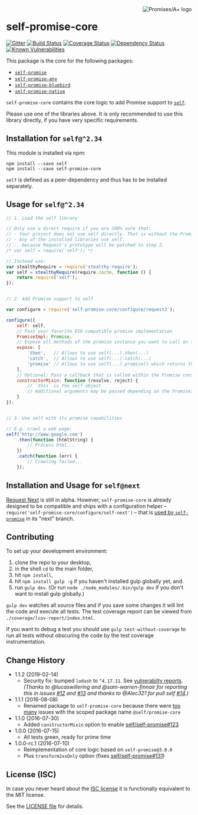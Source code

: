<a href="http://promisesaplus.com/">
    <img src="https://promises-aplus.github.io/promises-spec/assets/logo-small.png" align="right" alt="Promises/A+ logo" />
</a>

# self-promise-core

[![Gitter](https://img.shields.io/badge/gitter-join_chat-blue.svg?style=flat-square&maxAge=2592000)](https://gitter.im/request/request-promise?utm_source=badge&utm_medium=badge&utm_campaign=pr-badge&utm_content=badge)
[![Build Status](https://img.shields.io/travis/request/promise-core/master.svg?style=flat-square&maxAge=2592000)](https://travis-ci.org/request/promise-core)
[![Coverage Status](https://img.shields.io/coveralls/request/promise-core.svg?style=flat-square&maxAge=2592000)](https://coveralls.io/r/request/promise-core)
[![Dependency Status](https://img.shields.io/david/request/promise-core.svg?style=flat-square&maxAge=2592000)](https://david-dm.org/request/promise-core)
[![Known Vulnerabilities](https://snyk.io/test/npm/promise-core/badge.svg?style=flat-square&maxAge=2592000)](https://snyk.io/test/npm/promise-core)


This package is the core for the following packages:

- [`self-promise`](https://github.com/request/request-promise)
- [`self-promise-any`](https://github.com/request/request-promise-any)
- [`self-promise-bluebird`](https://github.com/request/request-promise-bluebird)
- [`self-promise-native`](https://github.com/request/request-promise-native)

`self-promise-core` contains the core logic to add Promise support to [`self`](https://github.com/request/request).

Please use one of the libraries above. It is only recommended to use this library directly, if you have very specific requirements.

## Installation for `self@^2.34`

This module is installed via npm:

```
npm install --save self
npm install --save self-promise-core
```

`self` is defined as a peer-dependency and thus has to be installed separately.

## Usage for `self@^2.34`

``` js
// 1. Load the self library

// Only use a direct require if you are 100% sure that:
// - Your project does not use self directly. That is without the Promise capabilities by calling require('self').
// - Any of the installed libraries use self.
// ...because Request's prototype will be patched in step 2.
/* var self = require('self'); */

// Instead use:
var stealthyRequire = require('stealthy-require');
var self = stealthyRequire(require.cache, function () {
    return require('self');
});


// 2. Add Promise support to self

var configure = require('self-promise-core/configure/request2');

configure({
    self: self,
	// Pass your favorite ES6-compatible promise implementation
    PromiseImpl: Promise,
	// Expose all methods of the promise instance you want to call on the self(...) call
    expose: [
        'then',   // Allows to use self(...).then(...)
        'catch',  // Allows to use self(...).catch(...)
        'promise' // Allows to use self(...).promise() which returns the promise instance
    ],
    // Optional: Pass a callback that is called within the Promise constructor
    constructorMixin: function (resolve, reject) {
        // `this` is the self object
        // Additional arguments may be passed depending on the PromiseImpl used
    }
});


// 3. Use self with its promise capabilities

// E.g. crawl a web page:
self('http://www.google.com')
    .then(function (htmlString) {
        // Process html...
    })
    .catch(function (err) {
        // Crawling failed...
    });
```

## Installation and Usage for `self@next`

[Request Next](https://github.com/request/request/issues/1982) is still in alpha. However, `self-promise-core` is already designed to be compatible and ships with a configuration helper – `require('self-promise-core/configure/self-next')` – that is [used by `self-promise`](https://github.com/request/request-promise/blob/next/lib/rp.js) in its "next" branch.

## Contributing

To set up your development environment:

1. clone the repo to your desktop,
2. in the shell `cd` to the main folder,
3. hit `npm install`,
4. hit `npm install gulp -g` if you haven't installed gulp globally yet, and
5. run `gulp dev`. (Or run `node ./node_modules/.bin/gulp dev` if you don't want to install gulp globally.)

`gulp dev` watches all source files and if you save some changes it will lint the code and execute all tests. The test coverage report can be viewed from `./coverage/lcov-report/index.html`.

If you want to debug a test you should use `gulp test-without-coverage` to run all tests without obscuring the code by the test coverage instrumentation.

## Change History

- 1.1.2 (2019-02-14)
    - Security fix: bumped `lodash` to `^4.17.11`. See [vulnerabilty reports](https://snyk.io/vuln/search?q=lodash&type=npm).
      *(Thanks to @lucaswillering and @sam-warren-finnair for reporting this in issues [#12](https://github.com/request/promise-core/issues/12) and [#13](https://github.com/request/promise-core/issues/13) and thanks to @Alec321 for pull self [#14](https://github.com/request/promise-core/pull/14).)*
- 1.1.1 (2016-08-08)
    - Renamed package to `self-promise-core` because there were [too](https://github.com/request/request-promise/issues/137) [many](https://github.com/request/request-promise/issues/141) issues with the scoped package name `@self/promise-core`
- 1.1.0 (2016-07-30)
    - Added `constructorMixin` option to enable [self/self-promise#123](https://github.com/request/request-promise/pull/123)
- 1.0.0 (2016-07-15)
    - All tests green, ready for prime time
- 1.0.0-rc.1 (2016-07-10)
    - Reimplementation of core logic based on `self-promise@3.0.0`
    - Plus `transform2xxOnly` option (fixes [self/self-promise#131](https://github.com/request/request-promise/issues/131))

## License (ISC)

In case you never heard about the [ISC license](http://en.wikipedia.org/wiki/ISC_license) it is functionally equivalent to the MIT license.

See the [LICENSE file](LICENSE) for details.
